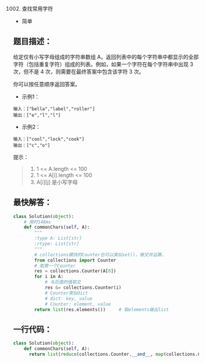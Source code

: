 1002. 查找常用字符

- 简单

## 题目描述：
给定仅有小写字母组成的字符串数组 A，返回列表中的每个字符串中都显示的全部字符（包括重复字符）组成的列表。例如，如果一个字符在每个字符串中出现 3 次，但不是 4 次，则需要在最终答案中包含该字符 3 次。

你可以按任意顺序返回答案。

- 示例1：

```
输入：["bella","label","roller"]
输出：["e","l","l"]
```

- 示例2：

```
输入：["cool","lock","cook"]
输出：["c","o"]
```
提示：
> 1. 1 <= A.length <= 100
> 1. 1 <= A[i].length <= 100
> 1. A[i][j] 是小写字母

## 最快解答：
``` python
class Solution(object):
    # 用时148ms
    def commonChars(self, A):
        """
        :type A: List[str]
        :rtype: List[str]
        """
        # collections模块的Counter也可以类似set()，做交并运算。
        from collections import Counter
        # 取第一个Counter
        res = collections.Counter(A[0])
        for i in A:
            # 与后面的值取交
            res &= collections.Counter(i)
            # Counter类似dict
            # dict: key, value
            # Counter: element, value
        return list(res.elements())     # 取elements输出list
```

## 一行代码：
``` python
class Solution(object):
    def commonChars(self, A):
      return list(reduce(collections.Counter.__and__, map(collections.Counter, A)).elements())
```
